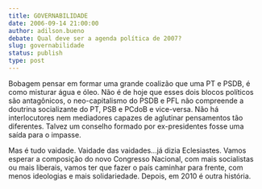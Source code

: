 ```yaml
---
title: GOVERNABILIDADE
date: 2006-09-14 21:00:00
author: adilson.bueno
debate: Qual deve ser a agenda política de 2007?
slug: governabilidade
status: publish 
type: post
---
```


Bobagem pensar em formar uma grande coalizão que uma PT e PSDB, é como misturar água e óleo. Não é de hoje que esses dois blocos políticos são antagônicos, o neo-capitalismo do PSDB e PFL não compreende a doutrina socializante do PT, PSB e PCdoB e vice-versa. Não há interlocutores nem mediadores capazes de aglutinar pensamentos tão diferentes. Talvez um conselho formado por ex-presidentes fosse uma saída para o impasse.

Mas é tudo vaidade. Vaidade das vaidades...já dizia Eclesiastes. Vamos esperar a composição do novo Congresso Nacional, com mais socialistas ou mais liberais, vamos ter que fazer o país caminhar para frente, com menos ideologias e mais solidariedade. Depois, em 2010 é outra história.
